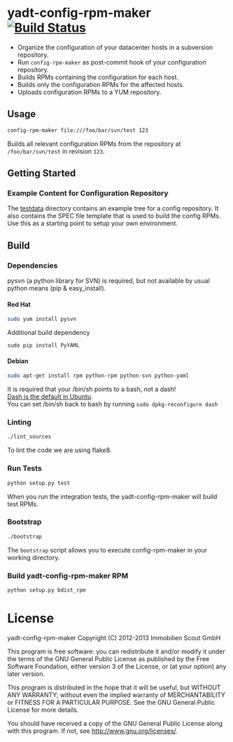yadt-config-rpm-maker [![Build Status](https://travis-ci.org/yadt/yadt-config-rpm-maker.png?branch=master)](https://travis-ci.org/yadt/yadt-config-rpm-maker)
=====================

* Organize the configuration of your datacenter hosts in a subversion repository.
* Run `config-rpm-maker` as post-commit hook of your configuration repository.
* Builds RPMs containing the configuration for each host.
* Builds only the configuration RPMs for the affected hosts.
* Uploads configuration RPMs to a YUM repository.

## Usage

```bash
config-rpm-maker file:///foo/bar/svn/test 123
```
Builds all relevant configuration RPMs from the repository at `/foo/bar/svn/test` in revision `123`.

## Getting Started

### Example Content for Configuration Repository

The [testdata](https://github.com/yadt/yadt-config-rpm-maker/tree/master/testdata/svn_repo/) directory contains
an example tree for a config repository. It also contains the SPEC file template that is used to
build the config RPMs. Use this as a starting point to setup your own environment.

## Build

### Dependencies

pysvn (a python library for SVN) is required, but not available by usual python means (pip & easy_install).

#### Red Hat

```bash
sudo yum install pysvn
```

Additional build dependency
```
sudo pip install PyYAML
```

#### Debian

```bash
sudo apt-get install rpm python-rpm python-svn python-yaml
```
It is required that your /bin/sh points to a bash, not a dash!  
[Dash is the default in Ubuntu](https://wiki.ubuntu.com/DashAsBinSh).  
You can set /bin/sh back to bash by running `sudo dpkg-reconfigure dash`

### Linting

```bash
./lint_sources
```
To lint the code we are using flake8.

### Run Tests

```bash
python setup.py test
```

When you run the integration tests, the yadt-config-rpm-maker will build test RPMs.

### Bootstrap

```bash
./bootstrap
```
The `bootstrap` script allows you to execute config-rpm-maker in your working directory.

### Build yadt-config-rpm-maker RPM

```bash
python setup.py bdist_rpm
```

License
=======

yadt-config-rpm-maker
Copyright (C) 2012-2013 Immobilien Scout GmbH

This program is free software: you can redistribute it and/or modify
it under the terms of the GNU General Public License as published by
the Free Software Foundation, either version 3 of the License, or
(at your option) any later version.

This program is distributed in the hope that it will be useful,
but WITHOUT ANY WARRANTY; without even the implied warranty of
MERCHANTABILITY or FITNESS FOR A PARTICULAR PURPOSE.  See the
GNU General Public License for more details.

You should have received a copy of the GNU General Public License
along with this program.  If not, see <http://www.gnu.org/licenses/>.
